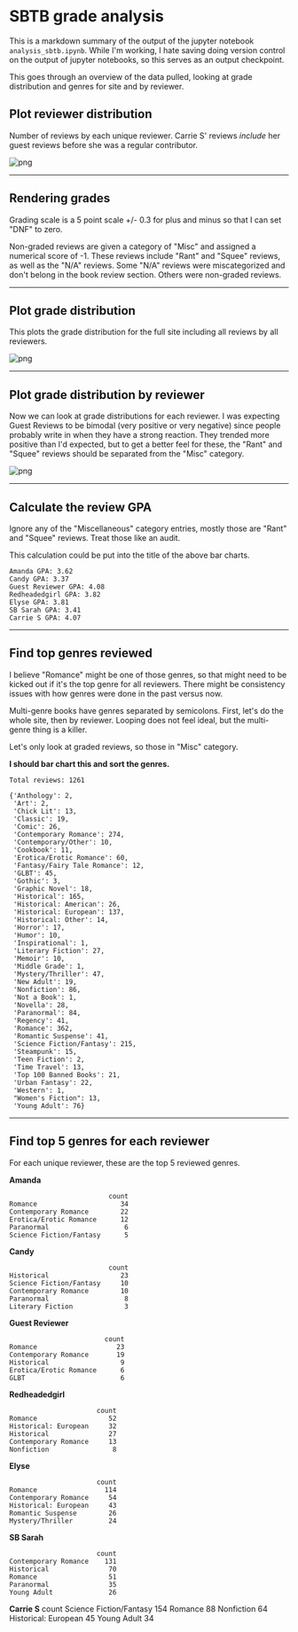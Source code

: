 
# SBTB grade analysis
This is a markdown summary of the output of the jupyter notebook ```analysis_sbtb.ipynb```. While I'm working, I hate saving doing version control on the output of jupyter notebooks, so this serves as an output checkpoint.

This goes through an overview of the data pulled, looking at grade distribution and genres for site and by reviewer.


## Plot reviewer distribution
Number of reviews by each unique reviewer. Carrie S' reviews *include* her guest reviews before she was a regular contributor.

![png](output_5_0.png)


---

## Rendering grades

Grading scale is a 5 point scale +/- 0.3 for plus and minus so that I can set "DNF" to zero.

Non-graded reviews are given a category of "Misc" and assigned a numerical score of -1. These reviews include "Rant" and "Squee" reviews, as well as the "N/A" reviews. Some "N/A" reviews were miscategorized and don't belong in the book review section. Others were non-graded reviews.

---

## Plot grade distribution
This plots the grade distribution for the full site including all reviews by all reviewers.


![png](output_10_0.png)


---

## Plot grade distribution by reviewer

Now we can look at grade distributions for each reviewer.
I was expecting Guest Reviews to be bimodal (very positive or very negative) since people probably write in when they have a strong reaction. They trended more positive than I'd expected, but to get a better feel for these, the "Rant" and "Squee" reviews should be separated from the "Misc" category.


![png](output_13_0.png)


---

## Calculate the review GPA

Ignore any of the "Miscellaneous" category entries, mostly those are "Rant" and "Squee" reviews. Treat those like an audit.

This calculation could be put into the title of the above bar charts.

    Amanda GPA: 3.62
    Candy GPA: 3.37
    Guest Reviewer GPA: 4.08
    Redheadedgirl GPA: 3.82
    Elyse GPA: 3.81
    SB Sarah GPA: 3.41
    Carrie S GPA: 4.07


---

## Find top genres reviewed

I believe "Romance" might be one of those genres, so that might need to be kicked out if it's the top genre for all reviewers. There might be consistency issues with how genres were done in the past versus now.

Multi-genre books have genres separated by semicolons. First, let's do the whole site, then by reviewer. Looping does not feel ideal, but the multi-genre thing is a killer.

Let's only look at graded reviews, so those in "Misc" category.

**I should bar chart this and sort the genres.**



    Total reviews: 1261

    {'Anthology': 2,
     'Art': 2,
     'Chick Lit': 13,
     'Classic': 19,
     'Comic': 26,
     'Contemporary Romance': 274,
     'Contemporary/Other': 10,
     'Cookbook': 11,
     'Erotica/Erotic Romance': 60,
     'Fantasy/Fairy Tale Romance': 12,
     'GLBT': 45,
     'Gothic': 3,
     'Graphic Novel': 18,
     'Historical': 165,
     'Historical: American': 26,
     'Historical: European': 137,
     'Historical: Other': 14,
     'Horror': 17,
     'Humor': 10,
     'Inspirational': 1,
     'Literary Fiction': 27,
     'Memoir': 10,
     'Middle Grade': 1,
     'Mystery/Thriller': 47,
     'New Adult': 19,
     'Nonfiction': 86,
     'Not a Book': 1,
     'Novella': 28,
     'Paranormal': 84,
     'Regency': 41,
     'Romance': 362,
     'Romantic Suspense': 41,
     'Science Fiction/Fantasy': 215,
     'Steampunk': 15,
     'Teen Fiction': 2,
     'Time Travel': 13,
     'Top 100 Banned Books': 21,
     'Urban Fantasy': 22,
     'Western': 1,
     "Women's Fiction": 13,
     'Young Adult': 76}


---

## Find top 5 genres for each reviewer

For each unique reviewer, these are the top 5 reviewed genres.


**Amanda**

                             count
    Romance                     34
    Contemporary Romance        22
    Erotica/Erotic Romance      12
    Paranormal                   6
    Science Fiction/Fantasy      5

**Candy**

                             count
    Historical                  23
    Science Fiction/Fantasy     10
    Contemporary Romance        10
    Paranormal                   8
    Literary Fiction             3

**Guest Reviewer**

                            count
    Romance                    23
    Contemporary Romance       19
    Historical                  9
    Erotica/Erotic Romance      6
    GLBT                        6

**Redheadedgirl**

                          count
    Romance                  52
    Historical: European     32
    Historical               27
    Contemporary Romance     13
    Nonfiction                8

**Elyse**

                          count
    Romance                 114
    Contemporary Romance     54
    Historical: European     43
    Romantic Suspense        26
    Mystery/Thriller         24

**SB Sarah**

                          count
    Contemporary Romance    131
    Historical               70
    Romance                  51
    Paranormal               35
    Young Adult              26

**Carrie S**
                             count
    Science Fiction/Fantasy    154
    Romance                     88
    Nonfiction                  64
    Historical: European        45
    Young Adult                 34
